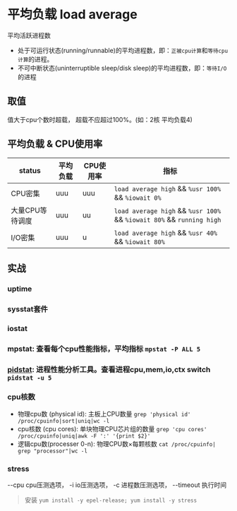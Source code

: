 # 平均负载 load average

平均活跃进程数

- 处于可运行状态(running/runnable)的平均进程数，即：`正被cpu计算`和`等待cpu计算`的进程。
- 不可中断状态(uninterruptible sleep/disk sleep)的平均进程数，即：`等待I/O`的进程

## 取值

值大于cpu个数时超载， 超载不应超过100%。(如：2核 平均负载4)

## 平均负载 & CPU使用率

| status | 平均负载 | CPU使用率 | 指标 |
| --- | --- | --- | --- |
|CPU密集 | uuu | uuu | `load average high` && `%usr 100%` && `%iowait 0%`
|大量CPU等待调度| uuu | uu | `load average high` && `%usr 100%` && `%iowait 80%` && `running high`
|I/O密集 | uuu | u | `load average high` && `%usr 40%` && `%iowait 80%`

## 实战

### uptime  

### sysstat套件

### iostat  

### mpstat: 查看每个cpu性能指标，平均指标 `mpstat -P ALL 5`  

### [pidstat](src/cmd/pidstat.md): 进程性能分析工具。查看进程cpu,mem,io,ctx switch `pidstat -u 5`  

### cpu核数

- 物理cpu数 (physical id): 主板上CPU数量 `grep 'physical id' /proc/cpuinfo|sort|uniq|wc -l`
- cpu核数 (cpu cores): 单块物理CPU芯片组的数量 `grep 'cpu cores' /proc/cpuinfo|uniq|awk -F ':' '{print $2}'`
- 逻辑cpu数(processer 0-n): 物理CPU数×每颗核数 `cat /proc/cpuinfo| grep "processor"|wc -l`

### stress

--cpu cpu压测选项，
-i io压测选项，
-c 进程数压测选项，
--timeout 执行时间
> 安装 `yum install -y epel-release; yum install -y stress`
